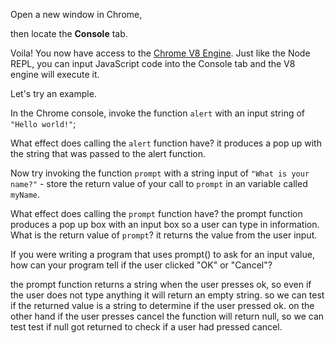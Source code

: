 Open a new window in Chrome,

then locate the **Console** tab.

Voila! You now have access to the [Chrome V8 Engine](https://www.cloudflare.com/en-gb/learning/serverless/glossary/what-is-chrome-v8/).
Just like the Node REPL, you can input JavaScript code into the Console tab and the V8 engine will execute it.

Let's try an example.

In the Chrome console,
invoke the function `alert` with an input string of `"Hello world!"`;

What effect does calling the `alert` function have?
it produces a pop up with the string that was passed to the alert function.

Now try invoking the function `prompt` with a string input of `"What is your name?"` - store the return value of your call to `prompt` in an variable called `myName`.

What effect does calling the `prompt` function have?
the prompt function produces a pop up box with an input box so a user can type in information.
What is the return value of `prompt`?
it returns the value from the user input. 

If you were writing a program that uses prompt() to ask for an input value, how can
your program tell if the user clicked "OK" or "Cancel"?

the prompt function returns a string when the user presses ok, so even if the user does not type anything it will return an empty string. so we can test if the returned value is a string to determine if the user pressed ok.
on the other hand if the user presses cancel the function will return null, so we can test test if null got returned to check if a user had pressed cancel.